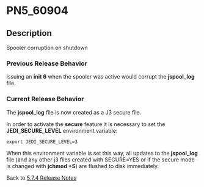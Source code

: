 # PN5_60904

<PageHeader />

## Description

Spooler corruption on shutdown

### Previous Release Behavior

Issuing an **init 6** when the spooler was active would corrupt the **jspool\_log** file.

### Current Release Behavior

The **jspool\_log** file is now created as a J3 secure file.

In order to activate the **secure** feature it is necessary to set the **JEDI\_SECURE\_LEVEL** environment variable:

```
export JEDI_SECURE_LEVEL=3
```

When this environment variable is set this way, all updates to the **jspool\_log** file (and any other j3 files created with SECURE=YES or if the secure mode is changed with **jchmod +S**) are flushed to disk immediately.

Back to [5.7.4 Release Notes](./../jbase-5.7.4-release-notes/README.md)
  
<PageFooter />

